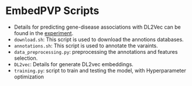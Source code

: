 # EmbedPVP Scripts

- Details for predicting gene-disease associations with DL2Vec can be found in the [experiment](https://github.com/bio-ontology-research-group/DL2Vec/tree/master/Experiment).
- ``download.sh``: This script is used to download the annotions databases.
- ``annotations.sh``: This script is used to annotate the varaints.
- ``data_preprocessing.py``: preprocessing the annotations and features selection. 
- ``DL2vec``: Details for generate DL2vec embeddings.
- ``training.py``: script to train and testing the model, with Hyperparameter optimization

